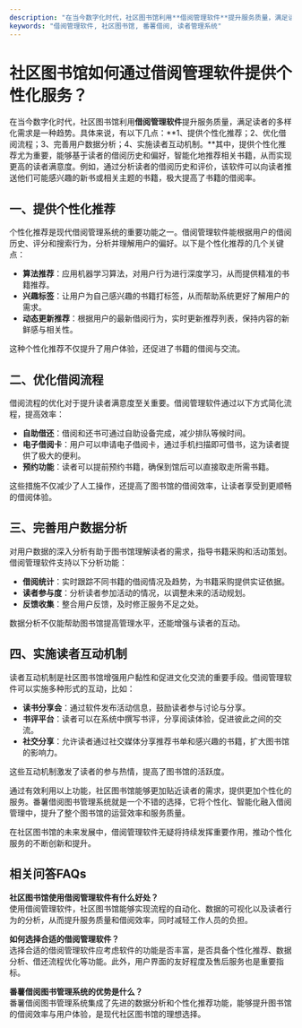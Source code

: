 ```yaml
---
description: "在当今数字化时代，社区图书馆利用**借阅管理软件**提升服务质量，满足读者的多样化需求是一种趋势。具体来说，有以下几点：**1、提供个性化推荐；2、优化借阅流程；3、完善用户数据分析；4、实施读者互动机制。**其中，提供个性化推荐尤为重要，能够基于读者的借阅历史和偏好，智能化地推荐相关书籍，从而实现更高的读者满意度。例如，通过分析读者的借阅历史和评价，该软件可以向读者推送他们可能感兴趣的新书或相关主题的书籍，极大提高了书籍的借阅率。"
keywords: "借阅管理软件, 社区图书馆, 番薯借阅, 读者管理系统"
---
```

# 社区图书馆如何通过借阅管理软件提供个性化服务？

在当今数字化时代，社区图书馆利用**借阅管理软件**提升服务质量，满足读者的多样化需求是一种趋势。具体来说，有以下几点：**1、提供个性化推荐；2、优化借阅流程；3、完善用户数据分析；4、实施读者互动机制。**其中，提供个性化推荐尤为重要，能够基于读者的借阅历史和偏好，智能化地推荐相关书籍，从而实现更高的读者满意度。例如，通过分析读者的借阅历史和评价，该软件可以向读者推送他们可能感兴趣的新书或相关主题的书籍，极大提高了书籍的借阅率。

## **一、提供个性化推荐**

个性化推荐是现代借阅管理系统的重要功能之一。借阅管理软件能根据用户的借阅历史、评分和搜索行为，分析并理解用户的偏好。以下是个性化推荐的几个关键点：

- **算法推荐**：应用机器学习算法，对用户行为进行深度学习，从而提供精准的书籍推荐。
- **兴趣标签**：让用户为自己感兴趣的书籍打标签，从而帮助系统更好了解用户的需求。
- **动态更新推荐**：根据用户的最新借阅行为，实时更新推荐列表，保持内容的新鲜感与相关性。

这种个性化推荐不仅提升了用户体验，还促进了书籍的借阅与交流。

## **二、优化借阅流程**

借阅流程的优化对于提升读者满意度至关重要。借阅管理软件通过以下方式简化流程，提高效率：

- **自助借还**：借阅和还书可通过自助设备完成，减少排队等候时间。
- **电子借阅卡**：用户可以申请电子借阅卡，通过手机扫描即可借书，这为读者提供了极大的便利。
- **预约功能**：读者可以提前预约书籍，确保到馆后可以直接取走所需书籍。

这些措施不仅减少了人工操作，还提高了图书馆的借阅效率，让读者享受到更顺畅的借阅体验。

## **三、完善用户数据分析**

对用户数据的深入分析有助于图书馆理解读者的需求，指导书籍采购和活动策划。借阅管理软件支持以下分析功能：

- **借阅统计**：实时跟踪不同书籍的借阅情况及趋势，为书籍采购提供实证依据。
- **读者参与度**：分析读者参加活动的情况，以调整未来的活动规划。
- **反馈收集**：整合用户反馈，及时修正服务不足之处。

数据分析不仅能帮助图书馆提高管理水平，还能增强与读者的互动。

## **四、实施读者互动机制**

读者互动机制是社区图书馆增强用户黏性和促进文化交流的重要手段。借阅管理软件可以实施多种形式的互动，比如：

- **读书分享会**：通过软件发布活动信息，鼓励读者参与讨论与分享。
- **书评平台**：读者可以在系统中撰写书评，分享阅读体验，促进彼此之间的交流。
- **社交分享**：允许读者通过社交媒体分享推荐书单和感兴趣的书籍，扩大图书馆的影响力。

这些互动机制激发了读者的参与热情，提高了图书馆的活跃度。

通过有效利用以上功能，社区图书馆能够更加贴近读者的需求，提供更加个性化的服务。番薯借阅图书管理系统就是一个不错的选择，它将个性化、智能化融入借阅管理中，提升了整个图书馆的运营效率和服务质量。

在社区图书馆的未来发展中，借阅管理软件无疑将持续发挥重要作用，推动个性化服务的不断创新和提升。

## 相关问答FAQs

**社区图书馆使用借阅管理软件有什么好处？**  
使用借阅管理软件，社区图书馆能够实现流程的自动化、数据的可视化以及读者行为的分析，从而提升服务质量和借阅效率，同时减轻工作人员的负担。

**如何选择合适的借阅管理软件？**  
选择合适的借阅管理软件应考虑软件的功能是否丰富，是否具备个性化推荐、数据分析、借还流程优化等功能。此外，用户界面的友好程度及售后服务也是重要指标。

**番薯借阅图书管理系统的优势是什么？**  
番薯借阅图书管理系统集成了先进的数据分析和个性化推荐功能，能够提升图书馆的借阅效率与用户体验，是现代社区图书馆的理想选择。
